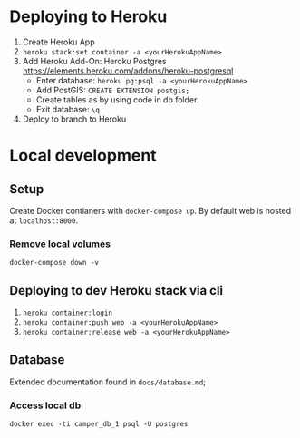 # Deploying to Heroku
1. Create Heroku App
2. `heroku stack:set container -a <yourHerokuAppName>`
3. Add Heroku Add-On: Heroku Postgres https://elements.heroku.com/addons/heroku-postgresql
   - Enter database: `heroku pg:psql -a <yourHerokuAppName>`
   - Add PostGIS: `CREATE EXTENSION postgis;`
   - Create tables as by using code in db folder.
   - Exit database: `\q`
4. Deploy to branch to Heroku


# Local development

## Setup
Create Docker contianers with `docker-compose up`.
By default web is hosted at `localhost:8000`.

### Remove local volumes
`docker-compose down -v`

## Deploying to dev Heroku stack via cli
1. `heroku container:login`
2. `heroku container:push web -a <yourHerokuAppName>`
3. `heroku container:release web -a <yourHerokuAppName>`

## Database
Extended documentation found in `docs/database.md`;

### Access local db
`docker exec -ti camper_db_1 psql -U postgres`
